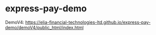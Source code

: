 # express-pay-demo

DemoV4: https://elia-financial-technologies-ltd.github.io/express-pay-demo/demoV4/public_html/index.html
